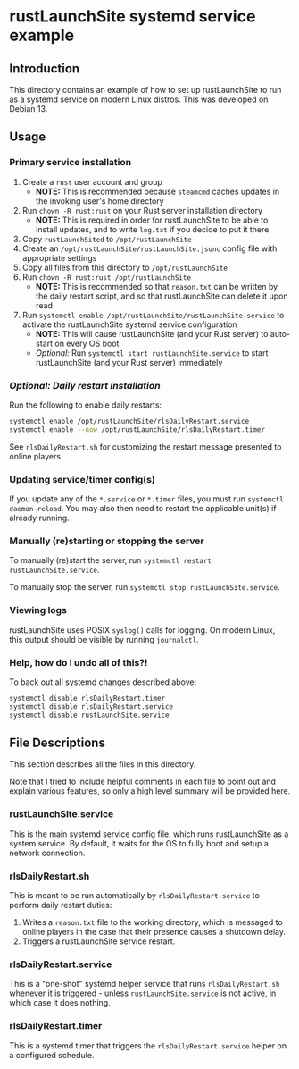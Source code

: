 # rustLaunchSite systemd service example

## Introduction
This directory contains an example of how to set up rustLaunchSite to run as a systemd service on modern Linux distros. This was developed on Debian 13.

## Usage
### Primary service installation
1. Create a `rust` user account and group
   - **NOTE:** This is recommended because `steamcmd` caches updates in the invoking user's home directory
1. Run `chown -R rust:rust` on your Rust server installation directory
   - **NOTE:** This is required in order for rustLaunchSite to be able to install updates, and to write `log.txt` if you decide to put it there
1. Copy `rustLaunchSited` to `/opt/rustLaunchSite`
1. Create an `/opt/rustLaunchSite/rustLaunchSite.jsonc` config file with appropriate settings
1. Copy all files from this directory to `/opt/rustLaunchSite`
1. Run `chown -R rust:rust /opt/rustLaunchSite`
   - **NOTE:** This is recommended so that `reason.txt` can be written by the daily restart script, and so that rustLaunchSite can delete it upon read
1. Run `systemctl enable /opt/rustLaunchSite/rustLaunchSite.service` to activate the rustLaunchSite systemd service configuration
   - **NOTE:** This will cause rustLaunchSite (and your Rust server) to auto-start on every OS boot
   - *Optional:* Run `systemctl start rustLaunchSite.service` to start rustLaunchSite (and your Rust server) immediately

### *Optional: Daily restart installation*
Run the following to enable daily restarts:
```sh
systemctl enable /opt/rustLaunchSite/rlsDailyRestart.service
systemctl enable --now /opt/rustLaunchSite/rlsDailyRestart.timer
```
See `rlsDailyRestart.sh` for customizing the restart message presented to online players.

### Updating service/timer config(s)
If you update any of the `*.service` or `*.timer` files, you must run `systemctl daemon-reload`. You may also then need to restart the applicable unit(s) if already running.

### Manually (re)starting or stopping the server
To manually (re)start the server, run `systemctl restart rustLaunchSite.service`.

To manually stop the server, run `systemctl stop rustLaunchSite.service`.

### Viewing logs
rustLaunchSite uses POSIX `syslog()` calls for logging. On modern Linux, this output should be visible by running `journalctl`.

### Help, how do I undo all of this?!
To back out all systemd changes described above:
```sh
systemctl disable rlsDailyRestart.timer
systemctl disable rlsDailyRestart.service
systemctl disable rustLaunchSite.service
```

## File Descriptions
This section describes all the files in this directory.

Note that I tried to include helpful comments in each file to point out and explain various features, so only a high level summary will be provided here.

### rustLaunchSite.service
This is the main systemd service config file, which runs rustLaunchSite as a system service. By default, it waits for the OS to fully boot and setup a network connection.

### rlsDailyRestart.sh
This is meant to be run automatically by `rlsDailyRestart.service` to perform daily restart duties:
1. Writes a `reason.txt` file to the working directory, which is messaged to online players in the case that their presence causes a shutdown delay.
1. Triggers a rustLaunchSite service restart.

### rlsDailyRestart.service
This is a "one-shot" systemd helper service that runs `rlsDailyRestart.sh` whenever it is triggered - unless `rustLaunchSite.service` is not active, in which case it does nothing.

### rlsDailyRestart.timer
This is a systemd timer that triggers the `rlsDailyRestart.service` helper on a configured schedule.
